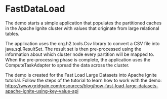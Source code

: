 # FastDataLoad
The demo starts a simple application that populates the partitioned caches in the Apache Ignite cluster
with values that originate from large relational tables.

The application uses the org.h2.tools.Csv library to convert a CSV file into java.sql.ResultSet. The result
set is then pre-processed using the information about which cluster node every partition will be mapped to. When
the pre-processing phase is complete, the application uses the ComputeTaskAdapter to spread the data across
the cluster.

The demo is created for the Fast Load Large Datasets into Apache Ignite tutorial. Follow the steps of the
tutorial to learn how to work with the demo:
https://www.gridgain.com/resources/blog/how-fast-load-large-datasets-apache-ignite-using-key-value-api
